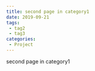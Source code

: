 ```yaml
---
title: second page in category1
date: 2019-09-21
tags:
 - tag2
 - tag3
categories:
 - Project
---
```


second page in category1